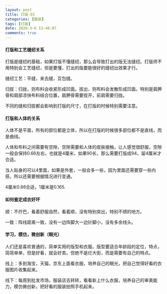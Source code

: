 ```yaml
---
layout: post
title: 打版-01
categories: [服装]
tags: [打版]
date: 2020-3-6 13:48:07
comments: true
---
```


#### 打版和工艺缝纫关系

打版是缝纫的基础，如果打版不懂缝纫，那么会导致打出的版无法缝纫。打版师不用特别会工艺缝纫，但是要懂，打出的版要能很好的缝纫出效果才行。

缝纫工艺：平缝，来去缝，互包缝。

归拔：归拢，则布料会收紧形成凹面。拔出，则布料会发散形成凹面。特别是肩胛骨和肩部凉快布料结合位置，肩胛骨需要拔开，前肩需要归拢。

不同的缝和归拔都会影响到打版的尺寸，在打版的时候特别需要注意。

#### 打版和人体的关系

人体不是平面，所有的部位都是立体，所以在打版的时候很多部位都不是直线，而是曲线。

人体和布料之间需要有空隙，空隙需要和人体的皮肤接触，让人感觉很舒服，空隙一般会保持0.66左右，也就是4厘米，如果90长，那么需要打版成94，留4厘米才合适。

当人贴身的可以4里面，如果是外套，一般会多一些，因为里面还需要穿一些内搭，所以还需要根据情况进行变通。

4厘米0.66合适，1厘米是0.165.

#### 如何鉴定成衣好坏

顺：不拧巴，看着舒服自然，看着顺，没有特别突出，特别不顺的地方。

一致：阵线距离一致，没有一边阵脚大一边针脚小，没有多余线头。

#### 学习，模仿，微创新（眼光）

人们还是喜欢普通的，简单实用的版型和衣服。版型要适合年龄段的定位，特点，简简单单，但是好看，就会好卖。但绝不是烂大街，而是需要有自己的特点。

线上：多到淘宝，天猫，京东上面看衣服，培养自己的眼光，把自己觉得好看的衣服图片收集起来。

线下：每周到批发市场，服装店去转转，看看新上什么衣服，培养自己的审美能力，模仿微创新，把好看的服装拍照手机起来。








 





















